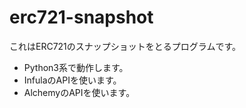 # erc721-snapshot

これはERC721のスナップショットをとるプログラムです。

- Python3系で動作します。
- InfulaのAPIを使います。
- AlchemyのAPIを使います。


